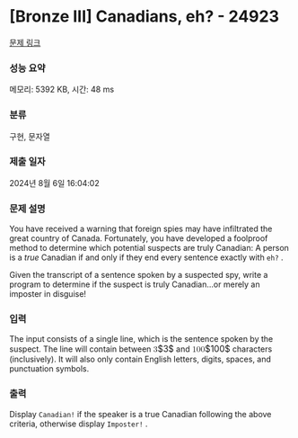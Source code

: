 # [Bronze III] Canadians, eh? - 24923 

[문제 링크](https://www.acmicpc.net/problem/24923) 

### 성능 요약

메모리: 5392 KB, 시간: 48 ms

### 분류

구현, 문자열

### 제출 일자

2024년 8월 6일 16:04:02

### 문제 설명

<p>You have received a warning that foreign spies may have infiltrated the great country of Canada. Fortunately, you have developed a foolproof method to determine which potential suspects are truly Canadian: A person is a <i>true</i> Canadian if and only if they end every sentence exactly with <code>eh?</code> .</p>

<p>Given the transcript of a sentence spoken by a suspected spy, write a program to determine if the suspect is truly Canadian…or merely an imposter in disguise!</p>

### 입력 

 <p>The input consists of a single line, which is the sentence spoken by the suspect. The line will contain between <mjx-container class="MathJax" jax="CHTML" style="font-size: 109%; position: relative;"><mjx-math class="MJX-TEX" aria-hidden="true"><mjx-mn class="mjx-n"><mjx-c class="mjx-c33"></mjx-c></mjx-mn></mjx-math><mjx-assistive-mml unselectable="on" display="inline"><math xmlns="http://www.w3.org/1998/Math/MathML"><mn>3</mn></math></mjx-assistive-mml><span aria-hidden="true" class="no-mathjax mjx-copytext">$3$</span></mjx-container> and <mjx-container class="MathJax" jax="CHTML" style="font-size: 109%; position: relative;"><mjx-math class="MJX-TEX" aria-hidden="true"><mjx-mn class="mjx-n"><mjx-c class="mjx-c31"></mjx-c><mjx-c class="mjx-c30"></mjx-c><mjx-c class="mjx-c30"></mjx-c></mjx-mn></mjx-math><mjx-assistive-mml unselectable="on" display="inline"><math xmlns="http://www.w3.org/1998/Math/MathML"><mn>100</mn></math></mjx-assistive-mml><span aria-hidden="true" class="no-mathjax mjx-copytext">$100$</span></mjx-container> characters (inclusively). It will also only contain English letters, digits, spaces, and punctuation symbols.</p>

### 출력 

 <p>Display <code>Canadian!</code> if the speaker is a true Canadian following the above criteria, otherwise display <code>Imposter!</code> .</p>

